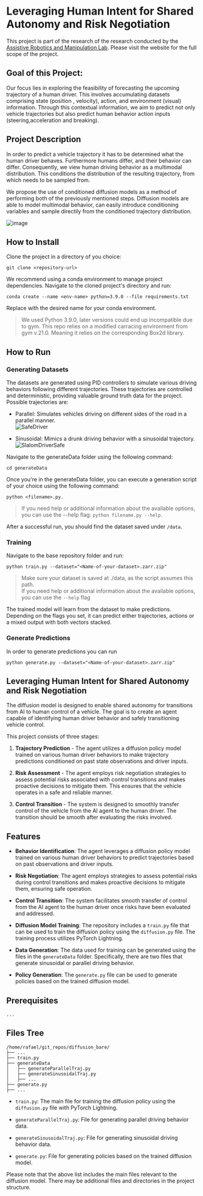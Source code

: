 # Leveraging Human Intent for Shared Autonomy and Risk Negotiation
This project is part of the research of the research conducted by the [Assistive Robotics and Manipulation Lab](https://arm.stanford.edu/research/leveraging-human-intent-shared-autonomy). Please visit the website for the full scope of the project.

## Goal of this Project:

Our focus lies in exploring the feasibility of forecasting the upcoming trajectory of a human driver. This involves accumulating datasets comprising state (position , velocity), action, and environment (visual) information. Through this contextual information, we aim to predict not only vehicle trajectories but also predict human behavior action inputs (steering,acceleration and breaking).


## Project Description
In order to predict a vehicle trajectory it has to be determined what the human driver behaves. Furthermore humans differ, and their behavior can differ. Consequently, we view human driving behavior as a multimodal distribution. This conditions the distribution of the resulting trajectory, from which needs to be sampled from. 

We propose the use of conditioned diffusion models as a method of performing both of the previously mentioned steps. Diffusion models are able to model multimodal behavior, can easily introduce conditioning variables and sample directily from the conditioned trajectory distribution. 

![image](https://github.com/rafaelsoStanford/State_Policy_DiffusionModel/assets/130123073/d0f50da3-fe63-4367-8153-ebed1eab75d0)

##  How to Install
Clone the project in a directory of you choice:
```console
git clone <repository-url>
```
We recommend using a conda environment to manage project dependencies. Navigate to the cloned project's directory and run:
```console
conda create --name <env-name> python=3.9.0 --file requirements.txt
```
Replace <env-name> with the desired name for your conda environment.

>  We used Python 3.9.0, later versions could end up incompatible due to gym.
>  This repo relies on a modified carracing environment from gym v.21.0. Meaning it relies on the corresponding Box2d library.

## How to Run

### Generating Datasets

The datasets are generated using PID controllers to simulate various driving behaviors following different trajectories. These trajectories are controlled and deterministic, providing valuable ground truth data for the project.
Possible trajectories are:
    
- Parallel: Simulates vehicles driving on different sides of the road in a parallel manner.\
![SafeDriver](https://github.com/rafaelsoStanford/State_Policy_DiffusionModel/assets/130123073/ff83bbab-d324-405f-b2ab-8469a6ebfb3a)

- Sinusoidal: Mimics a drunk driving behavior with a sinusoidal trajectory.\
![SlalomDriverSafe](https://github.com/rafaelsoStanford/State_Policy_DiffusionModel/assets/130123073/b851ca09-a1ef-4f0d-99af-eb49c7f63393)


Navigate to the generateData folder using the following command:

```console
cd generateData
```

Once you're in the generateData folder, you can execute a generation script of your choice using the following command: 
```console
python <filename>.py. 
```
> If you need help or additional information about the available options, you can use the --help flag: `python filename.py --help`. 

After a successful run, you should find the dataset saved under `/data`.

### Training
Navigate to the base repository folder and run:
```console
python train.py --dataset="<Name-of-your-dataset>.zarr.zip"
```
> Make sure your dataset is saved at ./data, as the script assumes this path. \
> If you need help or additional information about the available options, you can use the `--help` flag

The trained model will learn from the dataset to make predictions. Depending on the flags you set, it can predict either trajectories, actions or a mixed output with both vectors stacked.

### Generate Predictions
In order to generate predictions you can run 
```console
python generate.py --dataset="<Name-of-your-dataset>.zarr.zip"
```


## Leveraging Human Intent for Shared Autonomy and Risk Negotiation

The diffusion model is designed to enable shared autonomy for transitions from AI to human control of a vehicle. The goal is to create an agent capable of identifying human driver behavior and safely transitioning vehicle control.

This project consists of three stages:

1. **Trajectory Prediction** - The agent utilizes a diffusion policy model trained on various human driver behaviors to make trajectory predictions conditioned on past state observations and driver inputs.

2. **Risk Assessment** - The agent employs risk negotiation strategies to assess potential risks associated with control transitions and makes proactive decisions to mitigate them. This ensures that the vehicle operates in a safe and reliable manner.

3. **Control Transition** - The system is designed to smoothly transfer control of the vehicle from the AI agent to the human driver. The transition should be smooth after evaluating the risks involved.

## Features

- **Behavior Identification**: The agent leverages a diffusion policy model trained on various human driver behaviors to predict trajectories based on past observations and driver inputs.

- **Risk Negotiation**: The agent employs strategies to assess potential risks during control transitions and makes proactive decisions to mitigate them, ensuring safe operation.

- **Control Transition**: The system facilitates smooth transfer of control from the AI agent to the human driver once risks have been evaluated and addressed.

- **Diffusion Model Training**: The repository includes a `train.py` file that can be used to train the diffusion policy using the `diffusion.py` file. The training process utilizes PyTorch Lightning.

- **Data Generation**: The data used for training can be generated using the files in the `generateData` folder. Specifically, there are two files that generate sinusoidal or parallel driving behavior.

- **Policy Generation**: The `generate.py` file can be used to generate policies based on the trained diffusion model.

## Prerequisites

```
...
```

## Files Tree

```
/home/rafael/git_repos/diffusion_bare/
├── ...
├── train.py
├── generateData
│   ├── generateParallelTraj.py
│   ├── generateSinusoidalTraj.py
│   ├── ...
├── generate.py
├── ...
```

- `train.py`: The main file for training the diffusion policy using the `diffusion.py` file with PyTorch Lightning.

- `generateParallelTraj.py`: File for generating parallel driving behavior data.

- `generateSinusoidalTraj.py`: File for generating sinusoidal driving behavior data.

- `generate.py`: File for generating policies based on the trained diffusion model.

Please note that the above list includes the main files relevant to the diffusion model. There may be additional files and directories in the project structure.
